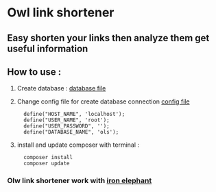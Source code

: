 # Owl link shortener

## Easy shorten your links then analyze them get useful information

## How to use :

1. Create database : [database file](https://github.com/SeyedMahmoudMousavi/owl-link-shortener/blob/master/ols.sql)
2. Change config file for create database connection [config file](https://github.com/SeyedMahmoudMousavi/owl-link-shortener/blob/master/config.php)

         define("HOST_NAME", 'localhost');
         define("USER_NAME", 'root');
         define("USER_PASSWORD", '');
         define("DATABASE_NAME", 'ols');

3. install and update composer with terminal :

         composer install
         composer update

### Olw link shortener work with [iron elephant](https://github.com/SeyedMahmoudMousavi/iron-elephant)
